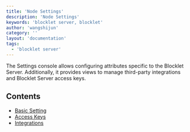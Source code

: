 ```yaml
---
title: 'Node Settings'
description: 'Node Settings'
keywords: 'blocklet server, blocklet'
author: 'wangshijun'
category: ''
layout: 'documentation'
tags:
  - 'blocklet server'
---
```


The Settings console allows configuring attributes specific to the Blocklet Server. Additionally, it provides views to manage third-party integrations and Blocklet Server access keys.

## Contents

- [Basic Setting](./node-attributes)
- [Access Keys](./access-keys)
- [Integrations](./integrations)
